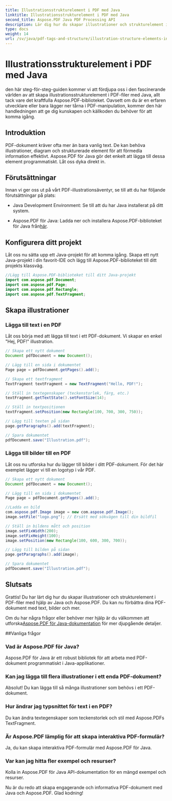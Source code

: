 ```yaml
---
title: Illustrationsstrukturelement i PDF med Java
linktitle: Illustrationsstrukturelement i PDF med Java
second_title: Aspose.PDF Java PDF Processing API
description: Lär dig hur du skapar illustrationer och strukturelement i PDF-filer med Java med Aspose.PDF.
type: docs
weight: 14
url: /sv/java/pdf-tags-and-structure/illustration-structure-elements-in-pdf-using-java/
---
```


# Illustrationsstrukturelement i PDF med Java

den här steg-för-steg-guiden kommer vi att fördjupa oss i den fascinerande världen av att skapa illustrationsstrukturelement i PDF-filer med Java, allt tack vare det kraftfulla Aspose.PDF-biblioteket. Oavsett om du är en erfaren utvecklare eller bara lägger ner tårna i PDF-manipulation, kommer den här handledningen att ge dig kunskapen och källkoden du behöver för att komma igång.

## Introduktion

PDF-dokument kräver ofta mer än bara vanlig text. De kan behöva illustrationer, diagram och strukturerade element för att förmedla information effektivt. Aspose.PDF för Java gör det enkelt att lägga till dessa element programmatiskt. Låt oss dyka direkt in.

## Förutsättningar

Innan vi ger oss ut på vårt PDF-illustrationsäventyr, se till att du har följande förutsättningar på plats:

- Java Development Environment: Se till att du har Java installerat på ditt system.

-  Aspose.PDF för Java: Ladda ner och installera Aspose.PDF-biblioteket för Java från[här](https://releases.aspose.com/pdf/java/).

## Konfigurera ditt projekt

Låt oss nu sätta upp ett Java-projekt för att komma igång. Skapa ett nytt Java-projekt i din favorit-IDE och lägg till Aspose.PDF-biblioteket till ditt projekts klassväg.

```java
//Lägg till Aspose.PDF-biblioteket till ditt Java-projekt
import com.aspose.pdf.Document;
import com.aspose.pdf.Page;
import com.aspose.pdf.Rectangle;
import com.aspose.pdf.TextFragment;
```

## Skapa illustrationer

### Lägga till text i en PDF

Låt oss börja med att lägga till text i ett PDF-dokument. Vi skapar en enkel "Hej, PDF!" illustration.

```java
// Skapa ett nytt dokument
Document pdfDocument = new Document();

// Lägg till en sida i dokumentet
Page page = pdfDocument.getPages().add();

// Skapa ett textfragment
TextFragment textFragment = new TextFragment("Hello, PDF!");

// Ställ in textegenskaper (teckenstorlek, färg, etc.)
textFragment.getTextState().setFontSize(14);

// Ställ in textpositionen
textFragment.setPosition(new Rectangle(100, 700, 300, 750));

// Lägg till texten på sidan
page.getParagraphs().add(textFragment);

// Spara dokumentet
pdfDocument.save("Illustration.pdf");
```

### Lägga till bilder till en PDF

Låt oss nu utforska hur du lägger till bilder i ditt PDF-dokument. För det här exemplet lägger vi till en logotyp i vår PDF.

```java
// Skapa ett nytt dokument
Document pdfDocument = new Document();

// Lägg till en sida i dokumentet
Page page = pdfDocument.getPages().add();

//Ladda en bild
com.aspose.pdf.Image image = new com.aspose.pdf.Image();
image.setFile("logo.png"); // Ersätt med sökvägen till din bildfil

// Ställ in bildens mått och position
image.setFixWidth(200);
image.setFixHeight(100);
image.setPosition(new Rectangle(100, 600, 300, 700));

// Lägg till bilden på sidan
page.getParagraphs().add(image);

// Spara dokumentet
pdfDocument.save("Illustration.pdf");
```

## Slutsats

Grattis! Du har lärt dig hur du skapar illustrationer och strukturelement i PDF-filer med hjälp av Java och Aspose.PDF. Du kan nu förbättra dina PDF-dokument med text, bilder och mer.

 Om du har några frågor eller behöver mer hjälp är du välkommen att utforska[Aspose.PDF för Java-dokumentation](https://reference.aspose.com/pdf/java/) för mer djupgående detaljer.

##Vanliga frågor

### Vad är Aspose.PDF för Java?
   Aspose.PDF för Java är ett robust bibliotek för att arbeta med PDF-dokument programmatiskt i Java-applikationer.

### Kan jag lägga till flera illustrationer i ett enda PDF-dokument?
   Absolut! Du kan lägga till så många illustrationer som behövs i ett PDF-dokument.

### Hur ändrar jag typsnittet för text i en PDF?
   Du kan ändra textegenskaper som teckenstorlek och stil med Aspose.PDFs TextFragment.

### Är Aspose.PDF lämplig för att skapa interaktiva PDF-formulär?
   Ja, du kan skapa interaktiva PDF-formulär med Aspose.PDF för Java.

### Var kan jag hitta fler exempel och resurser?
   Kolla in Aspose.PDF för Java API-dokumentation för en mängd exempel och resurser.
   
Nu är du redo att skapa engagerande och informativa PDF-dokument med Java och Aspose.PDF. Glad kodning!